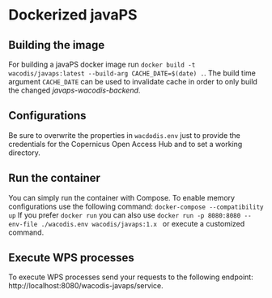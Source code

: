 # Dockerized javaPS
## Building the image
For building a javaPS docker image run `docker build -t wacodis/javaps:latest --build-arg CACHE_DATE=$(date) .`.
The build time argument `CACHE_DATE` can be used to invalidate cache in order to only build the changed _javaps-wacodis-backend_.
## Configurations
Be sure to overwrite the properties in `wacdodis.env` just to provide the credentials for the Copernicus Open Access Hub and to set a working directory.
## Run the container
You can simply run the container with Compose. To enable memory configurations use the following command: `docker-compose --compatibility up`
If you prefer `docker run` you can also use `docker run -p 8080:8080 --env-file ./wacodis.env wacodis/javaps:1.x ` or execute a customized command.
## Execute WPS processes
To execute WPS processes send your requests to the following endpoint: http://localhost:8080/wacodis-javaps/service.
